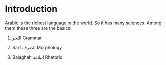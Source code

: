 # Introduction

Arabic is the richest language in the world. So it has many sciences. Among them these three are the basics:

1. [النَحو](/reference/nahw/) Grammar

2. Sarf الصَرف Morphology

3. Balaghah البلاغة Rhetoric


